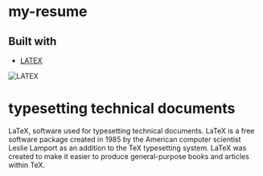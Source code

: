 # my-resume

## Built with

- [LATEX](https://www.overleaf.com/)

![LATEX](https://user-images.githubusercontent.com/72095693/172040375-3b454d56-20c8-4c98-a999-b7e6f26324de.png)




# typesetting technical documents

LaTeX, software used for typesetting technical documents. LaTeX is a free software package created in 1985 by the American computer scientist Leslie Lamport as an addition to the TeX typesetting system. LaTeX was created to make it easier to produce general-purpose books and articles within TeX.

